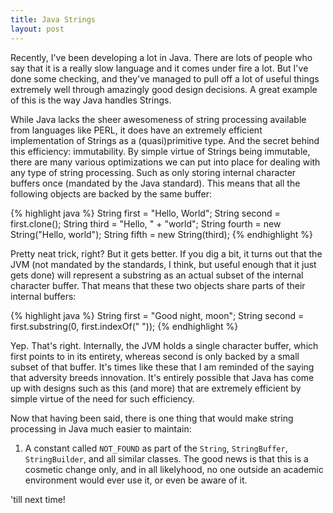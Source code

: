 ```yaml
---
title: Java Strings
layout: post
---
```

Recently, I've been developing a lot in Java. There are lots of people who say that it is a really slow language and it comes under fire a lot. But I've done some checking, and they've managed to pull off a lot of useful things extremely well through amazingly good design decisions. A great example of this is the way Java handles Strings.

While Java lacks the sheer awesomeness of string processing available from languages like PERL, it does have an extremely efficient implementation of Strings as a (quasi)primitive type. And the secret behind this efficiency: immutability. By simple virtue of Strings being immutable, there are many various optimizations we can put into place for dealing with any type of string processing. Such as only storing internal character buffers once (mandated by the Java standard). This means that all the following objects are backed by the same buffer:

{% highlight java %}
String first = "Hello, World";
String second = first.clone();
String third = "Hello, " + "world";
String fourth = new String("Hello, world");
String fifth = new String(third);
{% endhighlight %}

Pretty neat trick, right? But it gets better. If you dig a bit, it turns out that the JVM (not mandated by the standards, I think, but useful enough that it just gets done) will represent a substring as an actual subset of the internal character buffer. That means that these two objects share parts of their internal buffers:

{% highlight java %}
String first = "Good night, moon";
String second = first.substring(0, first.indexOf(" "));
{% endhighlight %}

Yep. That's right. Internally, the JVM holds a single character buffer, which first points to in its entirety, whereas second is only backed by a small subset of that buffer. It's times like these that I am reminded of the saying that adversity breeds innovation. It's entirely possible that Java has come up with designs such as this (and more) that are extremely efficient by simple virtue of the need for such efficiency.

Now that having been said, there is one thing that would make string processing in Java much easier to maintain:

1. A constant called `NOT_FOUND` as part of the `String`, `StringBuffer`, `StringBuilder`, and all similar classes. The good news is that this is a cosmetic change only, and in all likelyhood, no one outside an academic environment would ever use it, or even be aware of it.

'till next time!
